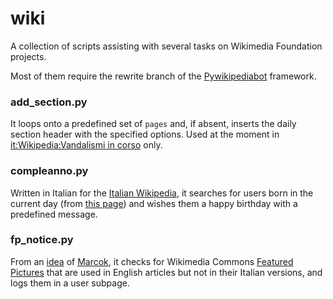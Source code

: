 # wiki

A collection of scripts assisting with several tasks on Wikimedia Foundation projects.

Most of them require the rewrite branch of the [Pywikipediabot](//www.mediawiki.org/wiki/Manual:Pywikipediabot) framework.

### add_section.py
It loops onto a predefined set of `pages` and, if absent, inserts the daily section header with the specified options. Used at the moment in [it:Wikipedia:Vandalismi in corso](//it.wikipedia.org/wiki/Wikipedia:Vandalismi_in_corso) only.

### compleanno.py
Written in Italian for the [Italian Wikipedia](//it.wikipedia.org), it searches for users born in the current day (from [this page](//it.wikipedia.org/wiki/Wikipedia:Wikipediani/Per_giorno_di_nascita)) and wishes them a happy birthday with a predefined message.

### fp_notice.py
From an [idea](//it.wikipedia.org/wiki/Discussioni_progetto:Coordinamento/Immagini#Migliorare_la_qualit.C3.A0_delle_immagini_presenti_nelle_voci_usando_quelle_gi.C3.A0_selezionate_da_Commons) of [Marcok](//it.wikipedia.org/wiki/Utente:Marcok), it checks for Wikimedia Commons [Featured Pictures](//commons.wikimedia.org/wiki/COM:FP) that are used in English articles but not in their Italian versions, and logs them in a user subpage.
